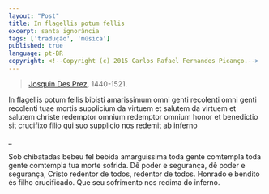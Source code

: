```yaml
---
layout: "Post"
title: In flagellis potum fellis
excerpt: santa ignorância
tags: ['tradução', 'música']
published: true
language: pt-BR
copyright: <!--Copyright (c) 2015 Carlos Rafael Fernandes Picanço.-->
---
```

> [Josquin Des Prez](http://en.wikipedia.org/wiki/Josquin_des_Prez), 1440-1521. 

In flagellis potum fellis
bibisti amarissimum
omni genti recolenti
omni genti recolenti
tuae mortis supplicium
da virtuem et salutem
da virtuem et salutem
christe redemptor omnium
redemptor omnium
honor et benedictio
sit crucifixo filio
qui suo supplicio
nos redemit ab inferno

_


Sob chibatadas bebeu fel
bebida amarguíssima
toda gente comtempla
toda gente comtempla
tua morte sofrida.
Dê poder e segurança,
dê poder e segurança,
Cristo redentor de todos,
redentor de todos.
Honrado e bendito
és filho crucificado.
Que seu sofrimento
nos redima do inferno.